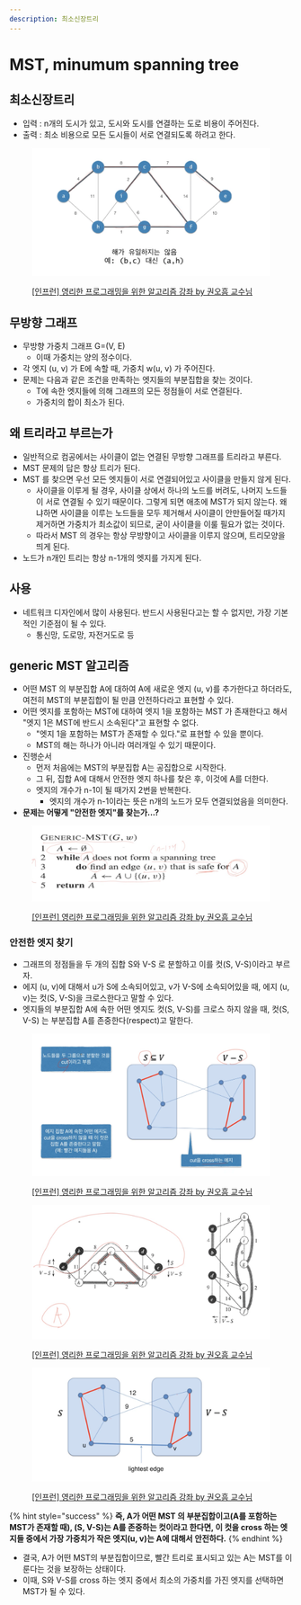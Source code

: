 ```yaml
---
description: 최소신장트리
---
```


# MST, minumum spanning tree

## 최소신장트리

* 입력 : n개의 도시가 있고, 도시와 도시를 연결하는 도로 비용이 주어진다. &#x20;
* 출력 : 최소 비용으로 모든 도시들이 서로 연결되도록 하려고 한다.&#x20;

<figure><img src="../../../.gitbook/assets/image (7) (7).png" alt=""><figcaption><p><a href="https://www.inflearn.com/course/%EC%95%8C%EA%B3%A0%EB%A6%AC%EC%A6%98-%EA%B0%95%EC%A2%8C">[인프런] 영리한 프로그래밍을 위한 알고리즘 강좌 by 권오흠 교수님</a></p></figcaption></figure>



## 무방향 그래프

* 무방향 가중치 그래프 G=(V, E)&#x20;
  * 이때 가중치는 양의 정수이다.&#x20;
* 각 엣지 (u, v) 가 E에 속할 때, 가중치 w(u, v) 가 주어진다.&#x20;
* 문제는 다음과 같은 조건을 만족하는 엣지들의 부분집합을 찾는 것이다.&#x20;
  * T에 속한 엣지들에 의해 그래프의 모든 정점들이 서로 연결된다.&#x20;
  * 가중치의 합이 최소가 된다.&#x20;



## 왜 트리라고 부르는가&#x20;

* 일반적으로 컴공에서는 사이클이 없는 연결된 무방향 그래프를 트리라고 부른다.&#x20;
* MST 문제의 답은 항상 트리가 된다.&#x20;
* MST 를 찾으면 우선 모든 엣지들이 서로 연결되어있고 사이클을 만들지 않게 된다.&#x20;
  * 사이클을 이루게 될 경우, 사이클 상에서 하나의 노드를 버려도, 나머지 노드들이 서로 연결될 수 있기 때문이다. 그렇게 되면 애초에 MST가 되지 않는다. 왜냐하면 사이클을 이루는 노드들을 모두 제거해서 사이클이 안만들어질 때가지 제거하면 가중치가 최소값이 되므로, 굳이 사이클을 이룰 필요가 없는 것이다. &#x20;
  * 따라서 MST 의 경우는 항상 무방향이고 사이클을 이루지 않으며, 트리모양을 띄게 된다.
* 노드가 n개인 트리는 항상 n-1개의 엣지를 가지게 된다.&#x20;



## 사용

* 네트워크 디자인에서 많이 사용된다. 반드시 사용된다고는 할 수 없지만, 가장 기본적인 기준점이 될 수 있다.&#x20;
  * 통신망, 도로망, 자전거도로 등&#x20;



## generic MST 알고리즘

* 어떤 MST 의 부분집합 A에 대하여 A에 새로운 엣지 (u, v)를 추가한다고 하더라도, 여전히 MST의 부분집합이 될 만큼 안전하다라고 표현할 수 있다.&#x20;
* 어떤 엣지를 포함하는 MST에 대하여 엣지 1을 포함하는 MST 가 존재한다고 해서 "엣지 1은 MST에 반드시 소속된다"고 표현할 수 없다.&#x20;
  * "엣지 1을 포함하는 MST가 존재할 수 있다."로 표현할 수 있을 뿐이다.&#x20;
  * MST의 해는 하나가 아니라 여러개일 수 있기 때문이다.&#x20;
* 진행순서&#x20;
  * 먼저 처음에는 MST의 부분집합 A는 공집합으로 시작한다.&#x20;
  * 그 뒤, 집합 A에 대해서 안전한 엣지 하나를 찾은 후, 이것에 A를 더한다.&#x20;
  * 엣지의 개수가 n-1이 될 때가지 2번을 반복한다.&#x20;
    * 엣지의 개수가 n-1이라는 뜻은 n개의 노드가 모두 연결되었음을 의미한다.&#x20;
* **문제는 어떻게 "안전한 엣지"를 찾는가...?**

<figure><img src="../../../.gitbook/assets/image (17) (1) (2).png" alt=""><figcaption><p><a href="https://www.inflearn.com/course/%EC%95%8C%EA%B3%A0%EB%A6%AC%EC%A6%98-%EA%B0%95%EC%A2%8C">[인프런] 영리한 프로그래밍을 위한 알고리즘 강좌 by 권오흠 교수님</a></p></figcaption></figure>



### 안전한 엣지 찾기

* 그래프의 정점들을 두 개의 집합 S와 V-S 로 분할하고 이를 컷(S, V-S)이라고 부르자.&#x20;
* 에지 (u, v)에 대해서 u가 S에 소속되어있고, v가 V-S에 소속되어있을 때, 에지 (u, v)는 컷(S, V-S)을 크로스한다고 말할 수 있다.&#x20;
* 엣지들의 부분집합 A에 속한 어떤 엣지도 컷(S, V-S)를 크로스 하지 않을 때, 컷(S, V-S) 는 부분집합 A를 존중한다(respect)고 말한다.&#x20;

<figure><img src="../../../.gitbook/assets/image (26) (1) (2).png" alt=""><figcaption><p><a href="https://www.inflearn.com/course/%EC%95%8C%EA%B3%A0%EB%A6%AC%EC%A6%98-%EA%B0%95%EC%A2%8C">[인프런] 영리한 프로그래밍을 위한 알고리즘 강좌 by 권오흠 교수님</a></p></figcaption></figure>

<figure><img src="../../../.gitbook/assets/image (43) (1) (2).png" alt=""><figcaption><p><a href="https://www.inflearn.com/course/%EC%95%8C%EA%B3%A0%EB%A6%AC%EC%A6%98-%EA%B0%95%EC%A2%8C">[인프런] 영리한 프로그래밍을 위한 알고리즘 강좌 by 권오흠 교수님</a></p></figcaption></figure>

<figure><img src="../../../.gitbook/assets/image (20) (2) (2).png" alt=""><figcaption><p><a href="https://www.inflearn.com/course/%EC%95%8C%EA%B3%A0%EB%A6%AC%EC%A6%98-%EA%B0%95%EC%A2%8C">[인프런] 영리한 프로그래밍을 위한 알고리즘 강좌 by 권오흠 교수님</a></p></figcaption></figure>

{% hint style="success" %}
**즉, A가 어떤 MST 의 부분집합이고(A를 포함하는 MST가 존재할 때), (S, V-S)는 A를 존중하는 컷이라고 한다면, 이 컷을 cross 하는 엣지들 중에서 가장 가중치가 작은 엣지(u, v)는 A에 대해서 안전하다.**&#x20;
{% endhint %}

* 결국, A가 어떤 MST의 부분집합이므로, 빨간 트리로 표시되고 있는 A는 MST를 이룬다는 것을 보장하는 상태이다.&#x20;
* 이때, S와 V-S를 cross 하는 엣지 중에서 최소의 가중치를 가진 엣지를 선택하면 MST가 될 수 있다. &#x20;



